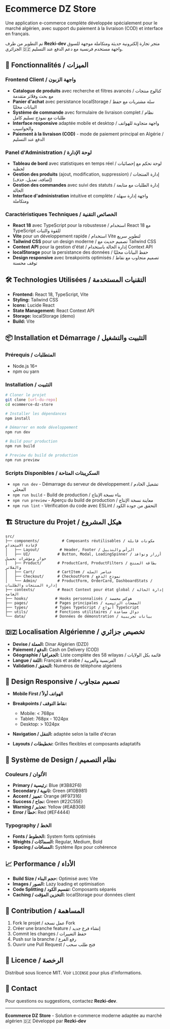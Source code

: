 # Ecommerce DZ Store

Une application e-commerce complète développée spécialement pour le marché algérien, avec support du paiement à la livraison (COD) et interface en français.

تم التطوير من طرف **Rezki-dev**
متجر تجارة إلكترونية حديثة ومتكاملة موجهة للسوق الجزائري 🇩🇿
واجهة مستخدم فرنسية مع دعم الدفع عند التسليم.

## 🚀 Fonctionnalités / الميزات

### Frontend Client / واجهة الزبون

* **Catalogue de produits** avec recherche et filtres avancés / كتالوج منتجات مع بحث وفلاتر متقدمة
* **Panier d'achat** avec persistance localStorage / سلة مشتريات مع حفظ البيانات محليًا
* **Système de commande** avec formulaire de livraison complet / نظام طلبات مع نموذج تسليم كامل
* **Interface responsive** adaptée mobile et desktop / واجهة متجاوبة للهواتف والحواسيب
* **Paiement à la livraison (COD)** - mode de paiement principal en Algérie / الدفع عند التسليم

### Panel d'Administration / لوحة الإدارة

* **Tableau de bord** avec statistiques en temps réel / لوحة تحكم مع إحصائيات لحظية
* **Gestion des produits** (ajout, modification, suppression) / إدارة المنتجات (إضافة، تعديل، حذف)
* **Gestion des commandes** avec suivi des statuts / إدارة الطلبات مع متابعة الحالة
* **Interface d'administration** intuitive et complète / واجهة إدارة سهلة ومتكاملة

### Caractéristiques Techniques / الخصائص التقنية

* **React 18** avec TypeScript pour la robustesse / استخدام React 18 مع TypeScript للقوة والثبات
* **Vite** pour un développement rapide / استخدام Vite لتطوير سريع
* **Tailwind CSS** pour un design moderne / تصميم حديث مع Tailwind CSS
* **Context API** pour la gestion d'état / إدارة الحالة باستخدام Context API
* **localStorage** pour la persistance des données / حفظ البيانات محليًا
* **Design responsive** avec breakpoints optimisés / تصميم متجاوب مع نقاط توقف محسنة

## 🛠️ Technologies Utilisées / التقنيات المستخدمة

* **Frontend:** React 18, TypeScript, Vite
* **Styling:** Tailwind CSS
* **Icons:** Lucide React
* **State Management:** React Context API
* **Storage:** localStorage (demo)
* **Build:** Vite

## 📦 Installation et Démarrage / التثبيت والتشغيل

### Prérequis / المتطلبات

* Node.js 16+
* npm ou yarn

### Installation / التثبيت

```bash
# Cloner le projet
git clone [url-du-repo]
cd ecommerce-dz-store

# Installer les dépendances
npm install

# Démarrer en mode développement
npm run dev

# Build pour production
npm run build

# Preview du build de production
npm run preview
```

### Scripts Disponibles / السكريبتات المتاحة

* `npm run dev` - Démarrage du serveur de développement / تشغيل الخادم المحلي
* `npm run build` - Build de production / بناء نسخة الإنتاج
* `npm run preview` - Aperçu du build de production / معاينة نسخة الإنتاج
* `npm run lint` - Vérification du code avec ESLint / التحقق من جودة الكود

## 🏗️ Structure du Projet / هيكل المشروع

```
src/
├── components/          # Composants réutilisables / مكونات قابلة لإعادة الاستخدام
│   ├── Layout/         # Header, Footer / الرأس والتذييل
│   ├── UI/            # Button, Modal, LoadingSpinner / أزرار ونوافذ حوار ومؤشرات تحميل
│   ├── Product/       # ProductCard, ProductFilters / بطاقة المنتج والفلاتر
│   ├── Cart/          # CartItem / عناصر السلة
│   ├── Checkout/      # CheckoutForm / نموذج الدفع
│   └── Admin/         # ProductForm, OrderCard, DashboardStats / إدارة المنتجات والطلبات
├── contexts/          # React Context pour état global / إدارة الحالة العامة
├── hooks/            # Hooks personnalisés / هوكس مخصصة
├── pages/            # Pages principales / الصفحات الرئيسية
├── types/            # Types TypeScript / أنواع TypeScript
├── utils/            # Fonctions utilitaires / دوال مساعدة
└── data/             # Données de démonstration / بيانات تجريبية
```

## 🇩🇿 Localisation Algérienne / تخصيص جزائري

* **Devise / العملة:** Dinar Algérien (DZD)
* **Paiement / الدفع:** Cash on Delivery (COD)
* **Géographie / الجغرافيا:** Liste complète des 58 wilayas / قائمة بكل الولايات
* **Langue / اللغة:** Français et arabe / الفرنسية والعربية
* **Validation / التحقق:** Numéros de téléphone algériens

## 📱 Design Responsive / تصميم متجاوب

* **Mobile First / الهواتف أولاً**
* **Breakpoints / نقاط التوقف:**

  * Mobile: < 768px
  * Tablet: 768px - 1024px
  * Desktop: > 1024px
* **Navigation / التنقل:** adaptée selon la taille d'écran
* **Layouts / تخطيطات:** Grilles flexibles et composants adaptatifs

## 🎨 Système de Design / نظام التصميم

### Couleurs / الألوان

* **Primary / رئيسية:** Blue (#3B82F6)
* **Secondary / ثانوية:** Green (#10B981)
* **Accent / تمييز:** Orange (#F97316)
* **Success / نجاح:** Green (#22C55E)
* **Warning / تحذير:** Yellow (#EAB308)
* **Error / خطأ:** Red (#EF4444)

### Typography / الخط

* **Fonts / الخطوط:** System fonts optimisés
* **Weights / السماكات:** Regular, Medium, Bold
* **Spacing / المسافات:** Système 8px pour cohérence

## 📈 Performance / الأداء

* **Build Size / حجم البناء:** Optimisé avec Vite
* **Images / الصور:** Lazy loading et optimisation
* **Code Splitting / تقسيم الكود:** Composants séparés
* **Caching / التخزين المؤقت:** localStorage pour données client

## 🤝 Contribution / المساهمة

1. Fork le projet / عمل نسخة Fork
2. Créer une branche feature / إنشاء فرع جديد
3. Commit les changes / حفظ التغييرات
4. Push sur la branche / رفع الفرع
5. Ouvrir une Pull Request / فتح طلب سحب

## 📄 Licence / الرخصة

Distribué sous licence MIT. Voir `LICENSE` pour plus d'informations.

## 📧 Contact

Pour questions ou suggestions, contactez **Rezki-dev**.

---

**Ecommerce DZ Store** - Solution e-commerce moderne adaptée au marché algérien 🇩🇿
Développé par **Rezki-dev**
